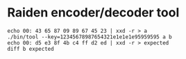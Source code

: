 # Raiden encoder/decoder tool

```shell
echo 00: 43 65 87 09 89 67 45 23 | xxd -r > a
./bin/tool --key=12345678987654321e1e1e1e95959595 a b
echo 00: d5 e3 8f 4b c4 ff d2 ed | xxd -r > expected
diff b expected
```
